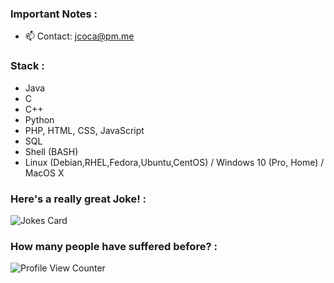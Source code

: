 <!--
### Hi there 👋
**JCOCA-Tech/JCOCA-Tech** is a ✨ _special_ ✨ repository because its `README.md` (this file) appears on your GitHub profile.
Here are some ideas to get you started:
-->

### Important Notes : <br>
- 📫 Contact: [jcoca@pm.me](mailto:jcoca@pm.me)

### Stack :<br>
- Java
- C
- C++
- Python
- PHP, HTML, CSS, JavaScript
- SQL
- Shell (BASH)
- Linux (Debian,RHEL,Fedora,Ubuntu,CentOS) / Windows 10 (Pro, Home) / MacOS X

### Here's a really great Joke! :<br>

![Jokes Card](https://readme-jokes.vercel.app/api)
### How many people have suffered before? : <br>

![Profile View Counter](https://komarev.com/ghpvc/?username=JCOCA-Tech)
<br>
